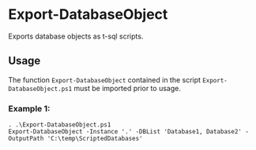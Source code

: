 # Export-DatabaseObject 

Exports database objects as t-sql scripts.

## Usage

The function `Export-DatabaseObject` contained in the script `Export-DatabaseObject.ps1` must be imported prior to usage.

### Example 1:

    . .\Export-DatabaseObject.ps1
    Export-DatabaseObject -Instance '.' -DBList 'Database1, Database2' -OutputPath 'C:\temp\ScriptedDatabases'